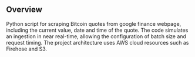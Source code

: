 ## Overview
Python script for scraping Bitcoin quotes from google finance webpage, including the current value, date and time of the quote. The code simulates an ingestion in near real-time, allowing the configuration of batch size and request timing. The project architecture uses AWS cloud resources such as Firehose and S3.